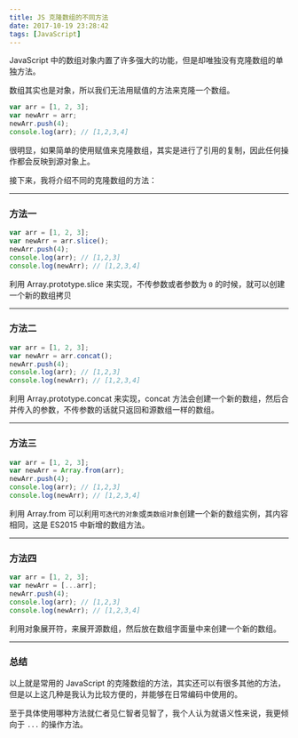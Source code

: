 ```yaml
---
title: JS 克隆数组的不同方法
date: 2017-10-19 23:28:42
tags: [JavaScript]
---
```


JavaScript 中的数组对象内置了许多强大的功能，但是却唯独没有克隆数组的单独方法。

数组其实也是对象，所以我们无法用赋值的方法来克隆一个数组。

```javascript
var arr = [1, 2, 3];
var newArr = arr;
newArr.push(4);
console.log(arr); // [1,2,3,4]
```

很明显，如果简单的使用赋值来克隆数组，其实是进行了引用的复制，因此任何操作都会反映到源对象上。

接下来，我将介绍不同的克隆数组的方法：

---

### 方法一

```javascript
var arr = [1, 2, 3];
var newArr = arr.slice();
newArr.push(4);
console.log(arr); // [1,2,3]
console.log(newArr); // [1,2,3,4]
```

利用 Array.prototype.slice 来实现，不传参数或者参数为 `0` 的时候，就可以创建一个新的数组拷贝

---

### 方法二

```javascript
var arr = [1, 2, 3];
var newArr = arr.concat();
newArr.push(4);
console.log(arr); // [1,2,3]
console.log(newArr); // [1,2,3,4]
```

利用 Array.prototype.concat 来实现，concat 方法会创建一个新的数组，然后合并传入的参数，不传参数的话就只返回和源数组一样的数组。

---

### 方法三

```javascript
var arr = [1, 2, 3];
var newArr = Array.from(arr);
newArr.push(4);
console.log(arr); // [1,2,3]
console.log(newArr); // [1,2,3,4]
```

利用 Array.from 可以利用`可迭代的对象`或`类数组对象`创建一个新的数组实例，其内容相同，这是 ES2015 中新增的数组方法。

---

### 方法四

```javascript
var arr = [1, 2, 3];
var newArr = [...arr];
newArr.push(4);
console.log(arr); // [1,2,3]
console.log(newArr); // [1,2,3,4]
```

利用对象展开符，来展开源数组，然后放在数组字面量中来创建一个新的数组。

---

### 总结

以上就是常用的 JavaScript 的克隆数组的方法，其实还可以有很多其他的方法，但是以上这几种是我认为比较方便的，并能够在日常编码中使用的。

至于具体使用哪种方法就仁者见仁智者见智了，我个人认为就语义性来说，我更倾向于 `...` 的操作方法。
